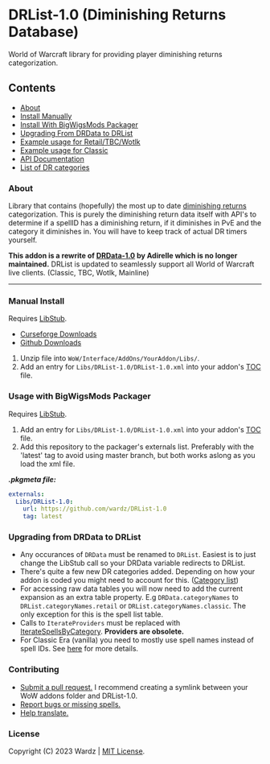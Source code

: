 # DRList-1.0 (Diminishing Returns Database)

World of Warcraft library for providing player diminishing returns categorization.

## Contents

- [About](#about)
- [Install Manually](#manual-install)
- [Install With BigWigsMods Packager](#usage-with-bigwigsmods-packager)
- [Upgrading From DRData to DRList](#upgrading-from-drdata-to-drlist)
- [Example usage for Retail/TBC/Wotlk](https://github.com/wardz/DRList-1.0/wiki/Example-Usage-Retail-&-TBC)
- [Example usage for Classic](https://github.com/wardz/DRList-1.0/wiki/Example-Usage-Classic)
- [API Documentation](https://wardz.github.io/DRList-1.0/)
- [List of DR categories](https://github.com/wardz/DRList-1.0/wiki/DR-Categories)

### About

Library that contains (hopefully) the most up to date [diminishing returns](https://wow.gamepedia.com/Diminishing_returns) categorization. This is purely the diminishing return data itself with API's to determine if a spellID has a diminishing return, if it diminishes in PvE and the category it diminishes in. You will have to keep track of actual DR timers yourself.

**This addon is a rewrite of [DRData-1.0](https://www.wowace.com/projects/drdata-1-0) by Adirelle which is no longer maintained.**
DRList is updated to seamlessly support all World of Warcraft live clients. (Classic, TBC, Wotlk, Mainline)

___

### Manual Install

Requires [LibStub](https://www.curseforge.com/wow/addons/libstub).

- [Curseforge Downloads](https://wow.curseforge.com/projects/drlist-1-0)
- [Github Downloads](https://github.com/wardz/DRList-1.0/releases)

1. Unzip file into `WoW/Interface/AddOns/YourAddon/Libs/`.
2. Add an entry for `Libs/DRList-1.0/DRList-1.0.xml` into your addon's [TOC](https://wowpedia.fandom.com/wiki/TOC_format) file.

### Usage with BigWigsMods Packager

Requires [LibStub](https://www.curseforge.com/wow/addons/libstub).

1. Add an entry for `Libs/DRList-1.0/DRList-1.0.xml` into your addon's [TOC](https://wowpedia.fandom.com/wiki/TOC_format) file.
2. Add this repository to the packager's externals list. Preferably with the 'latest' tag to avoid using master branch, but both works aslong as you load the xml file.

_**.pkgmeta file:**_

```yaml
externals:
  Libs/DRList-1.0:
    url: https://github.com/wardz/DRList-1.0
    tag: latest
```

### Upgrading from DRData to DRList

- Any occurances of `DRData` must be renamed to `DRList`. Easiest is to just change the LibStub call so your DRData variable redirects to DRList.
- There's quite a few new DR categories added. Depending on how your addon is coded you might need to account for this. ([Category list](https://github.com/wardz/DRList-1.0/wiki/DR-Categories))
- For accessing raw data tables you will now need to add the current expansion as an extra table property.
  E.g `DRData.categoryNames` to `DRList.categoryNames.retail` or `DRList.categoryNames.classic`. The only exception for this is
  the spell list table.
- Calls to `IterateProviders` must be replaced with [IterateSpellsByCategory](https://github.com/wardz/DRList-1.0/blob/620a36fc1ccbfb399ead1b874b9a0fc648113b9c/DRList-1.0/DRList-1.0.lua#L347-L356). **Providers are obsolete.**
- For Classic Era (vanilla) you need to mostly use spell names instead of spell IDs. See [here](https://wardz.github.io/DRList-1.0/#Lib:GetCategoryBySpellID) for more details.

### Contributing

- [Submit a pull request.](https://github.com/wardz/DRList-1.0/pulls)
  I recommend creating a symlink between your WoW addons folder and DRList-1.0.
- [Report bugs or missing spells.](https://github.com/wardz/drlist-1.0/issues)
- [Help translate.](https://www.curseforge.com/wow/addons/drlist-1-0/localization)

### License

Copyright (C) 2023 Wardz | [MIT License](https://opensource.org/licenses/mit-license.php).
